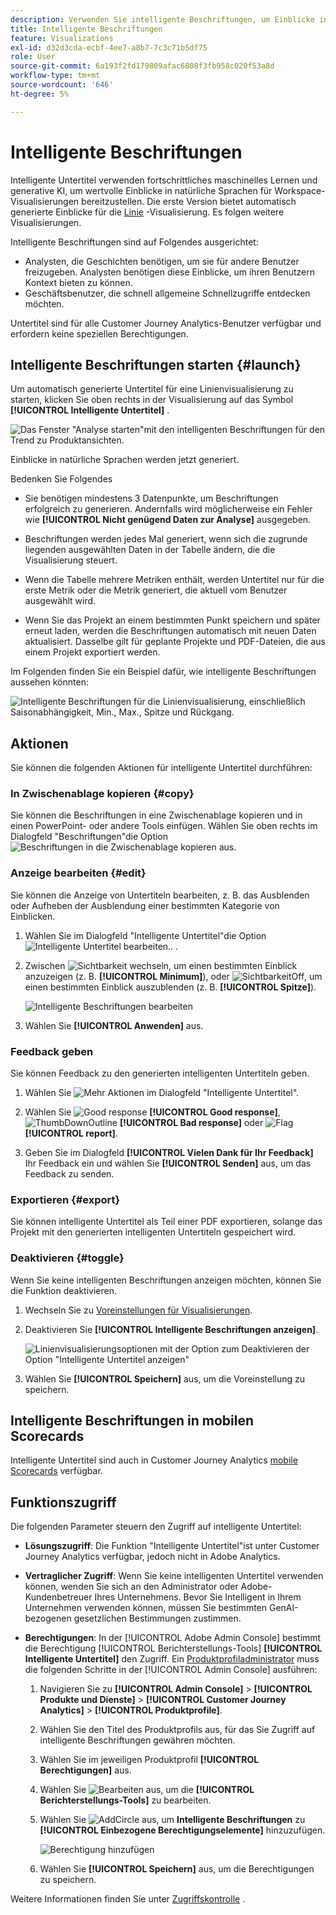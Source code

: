 ```yaml
---
description: Verwenden Sie intelligente Beschriftungen, um Einblicke in natürliche Sprachen zu generieren, damit Trends schnell in Visualisierungen auftauchen können.
title: Intelligente Beschriftungen
feature: Visualizations
exl-id: d32d3cda-ecbf-4ee7-a8b7-7c3c71b5df75
role: User
source-git-commit: 6a193f2fd179809afac6808f3fb958c020f53a8d
workflow-type: tm+mt
source-wordcount: '646'
ht-degree: 5%

---
```


# Intelligente Beschriftungen

Intelligente Untertitel verwenden fortschrittliches maschinelles Lernen und generative KI, um wertvolle Einblicke in natürliche Sprachen für Workspace-Visualisierungen bereitzustellen. Die erste Version bietet automatisch generierte Einblicke für die [Linie](line.md) -Visualisierung. Es folgen weitere Visualisierungen.

Intelligente Beschriftungen sind auf Folgendes ausgerichtet:

* Analysten, die Geschichten benötigen, um sie für andere Benutzer freizugeben. Analysten benötigen diese Einblicke, um ihren Benutzern Kontext bieten zu können.
* Geschäftsbenutzer, die schnell allgemeine Schnellzugriffe entdecken möchten.

Untertitel sind für alle Customer Journey Analytics-Benutzer verfügbar und erfordern keine speziellen Berechtigungen.

## Intelligente Beschriftungen starten {#launch}

Um automatisch generierte Untertitel für eine Linienvisualisierung zu starten, klicken Sie oben rechts in der Visualisierung auf das Symbol **[!UICONTROL Intelligente Untertitel]** .

![Das Fenster &quot;Analyse starten&quot;mit den intelligenten Beschriftungen für den Trend zu Produktansichten. ](assets/intell-caps-1.png)

Einblicke in natürliche Sprachen werden jetzt generiert.

Bedenken Sie Folgendes

* Sie benötigen mindestens 3 Datenpunkte, um Beschriftungen erfolgreich zu generieren. Andernfalls wird möglicherweise ein Fehler wie **[!UICONTROL Nicht genügend Daten zur Analyse]** ausgegeben.

* Beschriftungen werden jedes Mal generiert, wenn sich die zugrunde liegenden ausgewählten Daten in der Tabelle ändern, die die Visualisierung steuert.

* Wenn die Tabelle mehrere Metriken enthält, werden Untertitel nur für die erste Metrik oder die Metrik generiert, die aktuell vom Benutzer ausgewählt wird.

* Wenn Sie das Projekt an einem bestimmten Punkt speichern und später erneut laden, werden die Beschriftungen automatisch mit neuen Daten aktualisiert. Dasselbe gilt für geplante Projekte und PDF-Dateien, die aus einem Projekt exportiert werden.

Im Folgenden finden Sie ein Beispiel dafür, wie intelligente Beschriftungen aussehen könnten:

![Intelligente Beschriftungen für die Linienvisualisierung, einschließlich Saisonabhängigkeit, Min., Max., Spitze und Rückgang.](assets/captions.png)

## Aktionen

Sie können die folgenden Aktionen für intelligente Untertitel durchführen:

### In Zwischenablage kopieren {#copy}

Sie können die Beschriftungen in eine Zwischenablage kopieren und in einen PowerPoint- oder andere Tools einfügen. Wählen Sie oben rechts im Dialogfeld &quot;Beschriftungen&quot;die Option ![Beschriftungen in die Zwischenablage kopieren](/help/assets/icons/Copy.svg) aus.

### Anzeige bearbeiten {#edit}

Sie können die Anzeige von Untertiteln bearbeiten, z. B. das Ausblenden oder Aufheben der Ausblendung einer bestimmten Kategorie von Einblicken.

1. Wählen Sie im Dialogfeld &quot;Intelligente Untertitel&quot;die Option ![Intelligente Untertitel bearbeiten..](/help/assets/icons/EditInLight.svg) .

1. Zwischen ![Sichtbarkeit](/help/assets/icons/Visibility.svg) wechseln, um einen bestimmten Einblick anzuzeigen (z. B. **[!UICONTROL Minimum]**), oder ![SichtbarkeitOff](/help/assets/icons/VisibilityOff.svg), um einen bestimmten Einblick auszublenden (z. B. **[!UICONTROL Spitze]**).

   ![Intelligente Beschriftungen bearbeiten](assets/edit-intelligent-captions.png)

1. Wählen Sie **[!UICONTROL Anwenden]** aus.


### Feedback geben

Sie können Feedback zu den generierten intelligenten Untertiteln geben.

1. Wählen Sie ![Mehr Aktionen](/help/assets/icons/More.svg) im Dialogfeld &quot;Intelligente Untertitel&quot;.

1. Wählen Sie ![Good response](/help/assets/icons/ThumbUpOutline.svg) **[!UICONTROL Good response]**, ![ThumbDownOutline](/help/assets/icons/ThumbDownOutline.svg) **[!UICONTROL Bad response]** oder ![Flag](/help/assets/icons/Flag.svg) **[!UICONTROL report]**.

1. Geben Sie im Dialogfeld **[!UICONTROL Vielen Dank für Ihr Feedback]** Ihr Feedback ein und wählen Sie **[!UICONTROL Senden]** aus, um das Feedback zu senden.

### Exportieren {#export}

Sie können intelligente Untertitel als Teil einer PDF exportieren, solange das Projekt mit den generierten intelligenten Untertiteln gespeichert wird.

### Deaktivieren {#toggle}

Wenn Sie keine intelligenten Beschriftungen anzeigen möchten, können Sie die Funktion deaktivieren.

1. Wechseln Sie zu [Voreinstellungen für Visualisierungen](/help/analysis-workspace/user-preferences.md#visualizations-preferences).
1. Deaktivieren Sie **[!UICONTROL Intelligente Beschriftungen anzeigen]**.

   ![Linienvisualisierungsoptionen mit der Option zum Deaktivieren der Option &quot;Intelligente Untertitel anzeigen&quot;](assets/toggle-captions.png)

1. Wählen Sie **[!UICONTROL Speichern]** aus, um die Voreinstellung zu speichern.


## Intelligente Beschriftungen in mobilen Scorecards

Intelligente Untertitel sind auch in Customer Journey Analytics [mobile Scorecards](https://experienceleague.adobe.com/de/docs/analytics-platform/using/cja-dashboards/manage-scorecard#captions) verfügbar.

## Funktionszugriff

Die folgenden Parameter steuern den Zugriff auf intelligente Untertitel:

* **Lösungszugriff**: Die Funktion &quot;Intelligente Untertitel&quot;ist unter Customer Journey Analytics verfügbar, jedoch nicht in Adobe Analytics.

* **Vertraglicher Zugriff**: Wenn Sie keine intelligenten Untertitel verwenden können, wenden Sie sich an den Administrator oder Adobe-Kundenbetreuer Ihres Unternehmens. Bevor Sie Intelligent in Ihrem Unternehmen verwenden können, müssen Sie bestimmten GenAI-bezogenen gesetzlichen Bestimmungen zustimmen.

* **Berechtigungen**: In der [!UICONTROL Adobe Admin Console] bestimmt die Berechtigung [!UICONTROL Berichterstellungs-Tools] **[!UICONTROL Intelligente Untertitel]** den Zugriff. Ein [Produktprofiladministrator](https://helpx.adobe.com/de/enterprise/using/manage-product-profiles.html) muss die folgenden Schritte in der [!UICONTROL Admin Console] ausführen:
   1. Navigieren Sie zu **[!UICONTROL Admin Console]** > **[!UICONTROL Produkte und Dienste]** > **[!UICONTROL Customer Journey Analytics]** > **[!UICONTROL Produktprofile]**.
   1. Wählen Sie den Titel des Produktprofils aus, für das Sie Zugriff auf intelligente Beschriftungen gewähren möchten.
   1. Wählen Sie im jeweiligen Produktprofil **[!UICONTROL Berechtigungen]** aus.
   1. Wählen Sie ![Bearbeiten](/help/assets/icons/Edit.svg) aus, um die **[!UICONTROL Berichterstellungs-Tools]** zu bearbeiten.
   1. Wählen Sie ![AddCircle](/help/assets/icons/AddCircle.svg) aus, um **Intelligente Beschriftungen** zu **[!UICONTROL Einbezogene Berechtigungselemente]** hinzuzufügen.

      ![Berechtigung hinzufügen](./assets/intelligent-captions-permissions.png)

   1. Wählen Sie **[!UICONTROL Speichern]** aus, um die Berechtigungen zu speichern.

Weitere Informationen finden Sie unter [Zugriffskontrolle](/help/technotes/access-control.md#access-control) .
